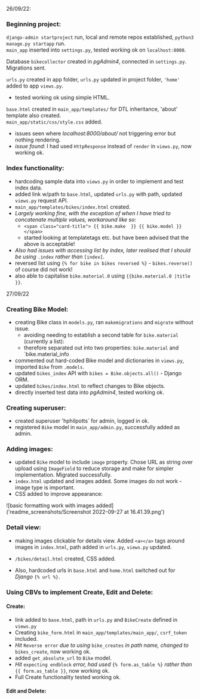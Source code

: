 26/09/22:       

### Beginning project:      
`django-admin startproject` run, local and remote repos established, `python3 manage.py startapp` run.       
`main_app` inserted into `settings.py`, tested working ok on `localhost:8000`.      

Database `bikecollector` created in _pgAdmin4_, connected in `settings.py`. Migrations sent.        

`urls.py` created in app folder, `urls.py` updated in project folder, `'home'` added to app `views.py`.     
- tested working ok using simple HTML.      

`base.html` created in `main_app/templates/` for DTL inheritance, 'about' template also created.        
`main_app/static/css/style.css` added.      

- issues seen where _localhost:8000/about/_ not triggering error but nothing rendering.     
- _issue found_: I had used `HttpResponse` instead of `render` in `views.py`, now working ok.       

### Index functionality:        
- hardcoding sample data into `views.py` in order to implement and test index data.
- added link w/path to `base.html`, updated `urls.py` with path, updated `views.py` request API.        
- `main_app/templates/bikes/index.html` created.
- _Largely working fine, with the exception of when I have tried to concatenate multiple values, workaround like so:_     
    - `<span class="card-title"> {{ bike.make  }} {{ bike.model }} </span>`       
    - started looking at templatetags etc. but have been advised that the above is acceptable!      
- _Also had issues with accessing list by index, later realised that I should be using_ `.index` _rather than_ `[index]`.      
- reversed list using `{% for bike in bikes reversed %}` - `bikes.reverse()` of course did not work!        
- also able to capitalise `bike.material.0` using `{{bike.material.0 |title }}`.        

27/09/22        

### Creating Bike Model:        
- creating Bike class in `models.py`, ran `makemigrations` and `migrate` without issue.            
    - avoiding needing to establish a second table for `bike.material` (currently a list):
    - therefore separated out into two properties: `bike.material` and `bike.material_info    
- commented out hard-coded Bike model and dictionaries in `views.py`, imported `Bike` from `.models`.       
- updated `bikes_index` API with `bikes = Bike.objects.all()` - Django ORM.     
- updated `bikes/index.html` to reflect changes to Bike objects.        
- directly inserted test data into _pgAdmin4_, tested working ok.       

### Creating superuser:     
- created superuser 'hphilpotts` for admin, logged in ok.       
- registered `Bike` model in `main_app/admin.py`, successfully added as admin.      

### Adding images:       
- updated `Bike` model to include `image` property. Chose URL as string over upload using `ImageField` to reduce storage and make for simpler implementation. Migrated successfully.        
- `index.html` updated and images added. Some images do not work - image type is important.     
- CSS added to improve appearance:      

![basic formatting work with images added]('readme_screenshots/Screenshot 2022-09-27 at 16.41.39.png')      

### Detail view:        
- making images clickable for details view. Added `<a></a>` tags around images in `index.html`, path added in `urls.py`, `views.py` updated.        
- `/bikes/detail.html` created, CSS added.   

- Also, hardcoded urls in `base.html` and `home.html` switched out for _Django_ `{% url %}`.        

### Using CBVs to implement Create, Edit and Delete:        

#### Create:        
- link added to `base.html`, path in `urls.py` and `BikeCreate` defined in `views.py`       
- Creating `bike_form.html` in `main_app/templates/main_app/`, `csrf_token` included.       
- _Hit_ `Reverse error` _due to using_ `bike_creates` _in path name, changed to_ `bikes_create`, now working ok.
- added `get_absolute_url` to `Bike` model.     
- _Hit_ `expecting endblock` _error, had used_ `{% form.as_table %}` _rather than_ `{{ form.as_table }}`, now working ok.       
- Full Create functionality tested working ok.      

#### Edit and Delete:       






